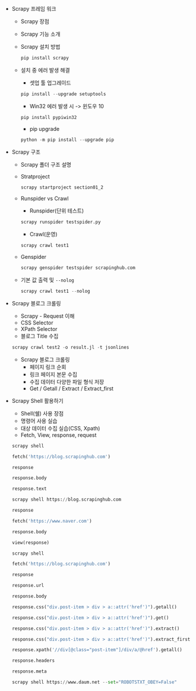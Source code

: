 * Scrapy 프레임 워크
  - Scrapy 장점
  - Scrapy 기능 소개
  - Scrapy 설치 방법
    
     ```python
    pip install scrapy
    ```
  
  - 설치 중 에러 발생 해결
    - 셋업 툴 업그레이드
    
    ```python
    pip install --upgrade setuptools
    ```
    
    - Win32 에러 발생 시 -> 윈도우 10
  
    ```python
    pip install pypiwin32
    ```

    - pip upgrade
  
    ```python
    python -m pip install --upgrade pip
    ```

* Scrapy 구조
  - Scrapy 폴더 구조 설명
  - Stratproject

    ```python
    scrapy startproject section01_2
    ```

  - Runspider vs Crawl
    - Runspider(단위 테스트)

    ```python
    scrapy runspider testspider.py
    ```

    - Crawl(운영)

    ```python
    scrapy crawl test1
    ```

  - Genspider

    ```python
    scrapy genspider testspider scrapinghub.com
    ```

  - 기본 값 출력 및 ```--nolog```
    ```python
    scrapy crawl test1 --nolog
    ```

* Scrapy 블로그 크롤링
  * Scrapy - Request 이해
  * CSS Selector
  * XPath Selector
  * 블로그 Title 수집

  ```python
  scrapy crawl test2 -o result.jl -t jsonlines
  ```

  * Scrapy 블로그 크롤링
    * 페이지 링크 순회
    * 링크 페이지 본문 수집
    * 수집 데이터 다양한 파일 형식 저장
    * Get / Getall / Extract / Extract_first

* Scrapy Shell 활용하기
  * Shell(쉘) 사용 장점
  * 명령어 사용 실습
  * 대상 데이터 수집 실습(CSS, Xpath)
  * Fetch, View, response, request

  ```python
  scrapy shell

  fetch('https://blog.scrapinghub.com')

  response

  response.body

  response.text
  ```

  ```python
  scrapy shell https://blog.scrapinghub.com
  
  response

  fetch('https://www.naver.com')
  
  response.body

  view(response)
  ```

  ```python
  scrapy shell
  
  fetch('https://blog.scrapinghub.com')

  response

  response.url

  response.body

  response.css("div.post-item > div > a::attr('href')").getall()

  response.css("div.post-item > div > a::attr('href')").get()

  response.css("div.post-item > div > a::attr('href')").extract()

  response.css("div.post-item > div > a::attr('href')").extract_first()

  response.xpath('//div[@class="post-item"]/div/a/@href').getall()

  response.headers

  response.meta
  ```

  ```python
  scrapy shell https://www.daum.net --set="ROBOTSTXT_OBEY=False"